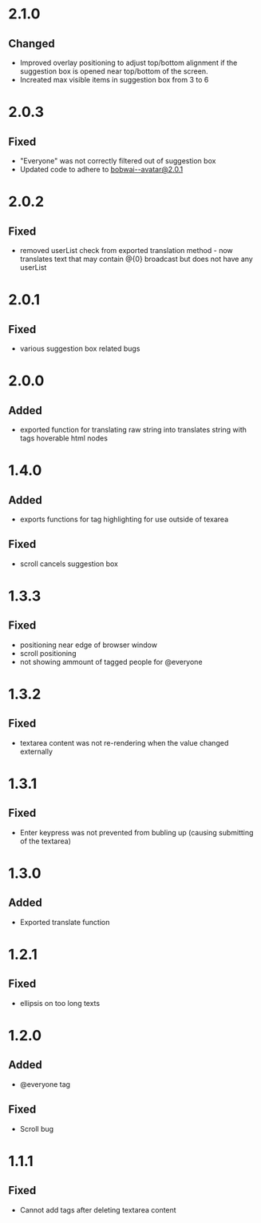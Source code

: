 # 2.1.0
## Changed
- Improved overlay positioning to adjust top/bottom alignment if the suggestion box is opened near top/bottom of the screen.
- Increated max visible items in suggestion box from 3 to 6

# 2.0.3
## Fixed
- "Everyone" was not correctly filtered out of suggestion box
- Updated code to adhere to bobwai--avatar@2.0.1

# 2.0.2
## Fixed
- removed userList check from exported translation method - now translates text that may contain @{0} broadcast but does not have any userList

# 2.0.1
## Fixed
- various suggestion box related bugs

# 2.0.0
## Added
- exported function for translating raw string into translates string with tags hoverable html nodes

# 1.4.0
## Added
- exports functions for tag highlighting for use outside of texarea

## Fixed
- scroll cancels suggestion box

# 1.3.3
## Fixed
- positioning near edge of browser window
- scroll positioning
- not showing ammount of tagged people for @everyone

# 1.3.2
## Fixed
- textarea content was not re-rendering when the value changed externally

# 1.3.1
## Fixed
- Enter keypress was not prevented from bubling up (causing submitting of the textarea)

# 1.3.0
## Added
- Exported translate function

# 1.2.1
## Fixed
- ellipsis on too long texts

# 1.2.0
## Added
- @everyone tag

## Fixed
- Scroll bug

# 1.1.1
## Fixed
- Cannot add tags after deleting textarea content


